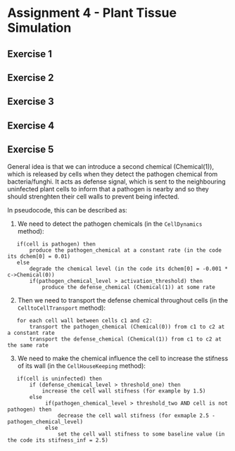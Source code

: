 # Assignment 4 - Plant Tissue Simulation

## Exercise 1

## Exercise 2

## Exercise 3

## Exercise 4

## Exercise 5

General idea is that we can introduce a second chemical (Chemical(1)), which is released by cells when they detect the pathogen chemical from bacteria/funghi. It acts as defense signal, which is sent to the neighbouring uninfected plant cells to inform that a pathogen is nearby and so they should strenghten their cell walls to prevent being infected.

In pseudocode, this can be described as:

1. We need to detect the pathogen chemicals (in the `CellDynamics` method):

```
   if(cell is pathogen) then
       produce the pathogen_chemical at a constant rate (in the code its dchem[0] = 0.01)
   else
       degrade the chemical level (in the code its dchem[0] = -0.001 * c->Chemical(0))
       if(pathogen_chemical_level > activation_threshold) then
           produce the defense_chemical (Chemical(1)) at some rate
```

2.  Then we need to transport the defense chemical throughout cells (in the `CelltoCellTransport` method):

```
   for each cell wall between cells c1 and c2:
       transport the pathogen_chemical (Chemical(0)) from c1 to c2 at a constant rate
       transport the defense_chemical (Chemical(1)) from c1 to c2 at the same rate
```

3.  We need to make the chemical influence the cell to increase the stifness of its wall (in the `CellHouseKeeping` method):

```
   if(cell is uninfected) then
       if (defense_chemical_level > threshold_one) then
           increase the cell wall stifness (for example by 1.5)
       else
            if(pathogen_chemical_level > threshold_two AND cell is not pathogen) then
                decrease the cell wall stifness (for exmaple 2.5 - pathogen_chemical_level)
            else
                set the cell wall stifness to some baseline value (in the code its stifness_inf = 2.5)
```
